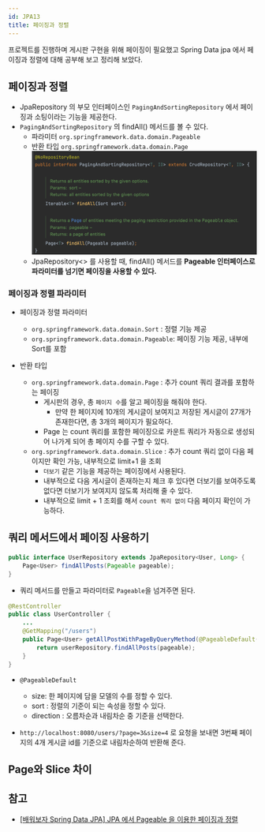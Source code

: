 ```yaml
---
id: JPA13
title: 페이징과 정렬
---
```


<p>
프로젝트를 진행하며 게시판 구현을 위해 페이징이 필요했고 Spring Data jpa 에서 페이징과 정렬에 대해 공부해 보고 정리해 보았다.
</p>

## 페이징과 정렬
- JpaRepository 의 부모 인터페이스인 `PagingAndSortingRepository` 에서 페이징과 소팅이라는 기능을 제공한다.
- `PagingAndSortingRepository` 의 findAll() 메서드를 볼 수 있다.
    - 파라미터 `org.springframework.data.domain.Pageable`
    - 반환 타입 `org.springframework.data.domain.Page`
    ![img](./img/findAll().png)
    - JpaRepository<> 를 사용할 때, findAll() 메서드를 **Pageable 인터페이스로 파라미터를 넘기면 페이징을 사용할 수 있다.**

### 페이징과 정렬 파라미터
- 페이징과 정렬 파라미터
    - `org.springframework.data.domain.Sort` : 정렬 기능 제공
    - `org.springframework.data.domain.Pageable`: 페이징 기능 제공, 내부에 Sort를 포함

- 반환 타입
    - `org.springframework.data.domain.Page` : 추가 count 쿼리 결과를 포함하는 페이징
        - 게시판의 경우, 총 `페이지 수`를 알고 페이징을 해줘야 한다.
            - 만약 한 페이지에 10개의 게시글이 보여지고 저장된 게시글이 27개가 존재한다면, 총 3개의 페이지가 필요하다.
        - Page 는 count 쿼리를 포함한 페이징으로 카운트 쿼리가 자동으로 생성되어 나가게 되어 총 페이지 수를 구할 수 있다. 
    - `org.springframework.data.domain.Slice` : 추가 count 쿼리 없이 다음 페이지만 확인 가능, 내부적으로 limit+1 을 조회
        - `더보기` 같은 기능을 제공하는 페이징에서 사용된다.
        - 내부적으로 다음 게시글이 존재하는지 체크 후 있다면 더보기를 보여주도록 없다면 더보기가 보여지지 않도록 처리해 줄 수 있다.
        - 내부적으로 limit + 1 조회를 해서 `count 쿼리 없이` 다음 페이지 확인이 가능하다. 

## 쿼리 메서드에서 페이징 사용하기
```java title = "UserRepository"
public interface UserRepository extends JpaRepository<User, Long> {
    Page<User> findAllPosts(Pageable pageable);
}
```
- 쿼리 메서드를 만들고 파라미터로 `Pageable`을 넘겨주면 된다.

```java title = "Controller"
@RestController
public class UserController {
    ...
    @GetMapping("/users")
    public Page<User> getAllPostWithPageByQueryMethod(@PageableDefault(size = 4, sort = "id", direction = Sort.Direction.DESC) Pageable pageable) {
        return userRepository.findAllPosts(pageable);
    }   
}
```
- `@PageableDefault`
    - size: 한 페이지에 담을 모델의 수를 정할 수 있다.
    - sort : 정렬의 기준이 되는 속성을 정할 수 있다.
    - direction : 오름차순과 내림차순 중 기준을 선택한다.
    
- `http://localhost:8080/users/?page=3&size=4` 로 요청을 보내면 3번째 페이지의 4개 게시글 id를 기준으로 내림차순하여 반환해 준다.

## Page와 Slice 차이


## 참고
- [ [배워보자 Spring Data JPA] JPA 에서 Pageable 을 이용한 페이징과 정렬](https://wonit.tistory.com/483)